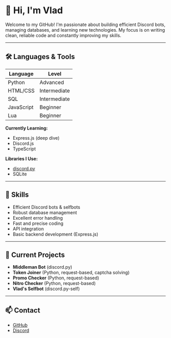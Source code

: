 # 👋 Hi, I'm Vlad

Welcome to my GitHub! I'm passionate about building efficient Discord bots, managing databases, and learning new technologies. My focus is on writing clean, reliable code and constantly improving my skills.

---

## 🛠️ Languages & Tools

| Language      | Level         |
| ------------- | ------------- |
| Python        | Advanced      |
| HTML/CSS      | Intermediate  |
| SQL           | Intermediate  |
| JavaScript    | Beginner      |
| Lua           | Beginner      |

**Currently Learning:**  
- Express.js (deep dive)
- Discord.js
- TypeScript

**Libraries I Use:**  
- [discord.py](https://github.com/Rapptz/discord.py)
- SQLite

---

## 🚀 Skills

- Efficient Discord bots & selfbots
- Robust database management
- Excellent error handling
- Fast and precise coding
- API integration
- Basic backend development (Express.js)

---

## 🔨 Current Projects

- **Middleman Bot** (discord.py)
- **Token Joiner** (Python, request-based, captcha solving)
- **Promo Checker** (Python, request-based)
- **Nitro Checker** (Python, request-based)
- **Vlad's Selfbot** (discord.py-self)

---

## 📫 Contact

- [GitHub](https://github.com/vlkxoo)
- [Discord](yourDiscordTag)
